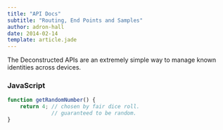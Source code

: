 ```yaml
---
title: "API Docs"
subtitle: "Routing, End Points and Samples"
author: adron-hall
date: 2014-02-14
template: article.jade
---
```


The Deconstructed APIs are an extremely simple way to manage known identities across devices.

<span class="more"></span>

### JavaScript

```javascript
function getRandomNumber() {
    return 4; // chosen by fair dice roll.
              // guaranteed to be random.
}
```